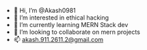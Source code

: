 - 👋 Hi, I’m @Akash0981
- 👀 I’m interested in ethical hacking
- 🌱 I’m currently learning MERN Stack dev
- 💞️ I’m looking to collaborate on mern projects
- 📫 akash.911.2611.2@gmail.com

<!---
Akash0981/Akash0981 is a ✨ special ✨ repository because its `README.md` (this file) appears on your GitHub profile.
You can click the Preview link to take a look at your changes.
--->
